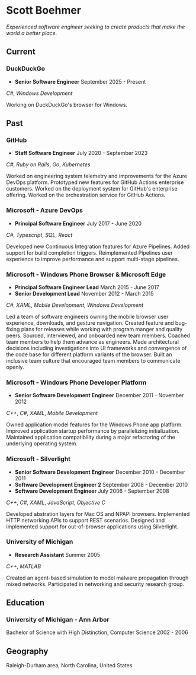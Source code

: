 # Scott Boehmer
*Experienced software engineer seeking to create products that make the world a
better place.*

## Current

### DuckDuckGo
- **Senior Software Engineer** September 2025 - Present

_C#_, _Windows Development_

Working on DuckDuckGo's browser for Windows.

## Past

### GitHub
- **Staff Software Engineer** July 2020 - September 2023

_C#_, _Ruby on Rails_, _Go_, _Kubernetes_

Worked on engineering system telemetry and improvements for the Azure DevOps platform.
Prototyped new features for GitHub Actions enterprise customers.
Worked on the deployment system for GitHub's enterprise offering.
Worked on the orchestration service for GitHub Actions.

### Microsoft - Azure DevOps
- **Principal Software Engineer** July 2017 - June 2020

_C#_, _Typescript_, _SQL_, _React_

Developed new Continuous Integration features for Azure Pipelines. 
Added support for build completion triggers. 
Reimplemented Pipelines user experience to improve performance and support multi-stage pipelines.

### Microsoft - Windows Phone Browser & Microsoft Edge 
- **Principal Software Engineer Lead** March 2015 - June 2017
- **Senior Development Lead** November 2012 - March 2015

_C#_, _XAML_, _Mobile Development_, _Windows Development_

Led a team of software engineers owning the mobile browser user experience, downloads,
and gesture navigation. Created feature and bug-fixing plans for releases while
working with program manger and quality peers. Sourced, interviewed, and onboarded new
team members. Coached team members to help them advance as engineers. Made
architectural decisions including investigations into UI frameworks and convergence
of the code base for different platform variants of the browser. Built an inclusive
team culture that encouraged team members to communicate openly.

### Microsoft - Windows Phone Developer Platform
- **Senior Software Development Engineer** December 2011 - November 2012

_C++_, _C#_, _XAML_, _Mobile Development_

Owned application model features for the Windows Phone app platform. Improved
application startup performance by parallelizing initialization. Maintained
application compatibility during a major refactoring of the underlying operating
system.

### Microsoft - Silverlight
- **Senior Software Development Engineer** December 2010 - December 2011
- **Software Development Engineer 2** September 2008 - December 2010
- **Software Development Engineer** July 2006 - September 2008

_C++_, _C#_, _XAML_, _JavaScript_, _Objective C_

Developed abstration layers for Mac OS and NPAPI browsers. Implemented HTTP networking
APIs to support REST scenarios. Designed and implemented support for out-of-browser
applications using Silverlight.

### University of Michigan
- **Research Assistant** Summer 2005

_C++_, _MATLAB_

Created an agent-based simulation to model malware propagation through mixed networks.
Participated in networking and security research group.

## Education

### University of Michigan - Ann Arbor
Bachelor of Science with High Distinction, Computer Science 2002 - 2006

## Geography
Raleigh-Durham area, North Carolina, United States
